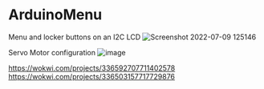 # ArduinoMenu
Menu and locker buttons on an I2C LCD
![Screenshot 2022-07-09 125146](https://user-images.githubusercontent.com/62013400/178100746-2cd8bb38-0232-4c41-a0f9-7fba52a7f6cc.png)

Servo Motor configuration
![image](https://user-images.githubusercontent.com/62013400/178100761-15bbb4df-1a6c-49eb-a9cb-f9609e83f69d.png)


https://wokwi.com/projects/336592707711402578
https://wokwi.com/projects/336503157717729876
